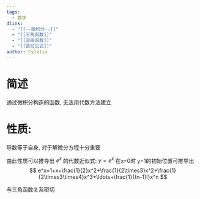 ```yaml
---
tags:
  - 数学
dlink:
  - "[[--微积分--]]"
  - "[[三角函数]]"
  - "[[双曲函数]]"
  - "[[欧拉公式]]"
author: Cyletix
---
```

# 简述
通过微积分构造的函数, 无法用代数方法建立

# 性质:
导数等于自身, 对于解微分方程十分重要

由此性质可以推导出 $e^x$ 的代数近似式: 
$y=e^x$ 在x=0时 y=1的初始位置可推导出
$$
e^x=1+x+\frac{1}{2}x^2+\frac{1}{2\times3}x^2+\frac{1}{2\times3\times4}x^3+\ldots+\frac{1}{(n-1)!}x^n
$$

与三角函数关系密切
